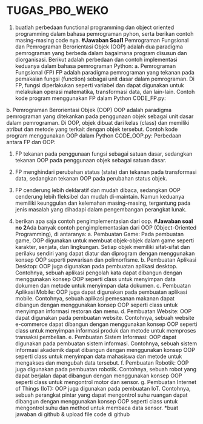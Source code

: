# TUGAS_PBO_WEKO
1. buatlah perbedaan functional programming dan object oriented programming dalam bahasa pemrograman pyhon, serta berikan contoh masing-masing code nya.
  **#Jawaban Soal1** Pemrograman Fungsional dan Pemrograman Berorientasi Objek (OOP) adalah dua paradigma pemrograman yang berbeda dalam bagaimana program disusun dan diorganisasi. Berikut adalah perbedaan dan contoh implementasi keduanya dalam bahasa pemrograman Python:
  a.	Pemrograman Fungsional (FP)
  FP adalah paradigma pemrograman yang tekanan pada pemakaian fungsi (function) sebagai unit dasar dalam pemrograman. Di FP, fungsi diperlakukan seperti variabel dan dapat digunakan untuk melakukan operasi matematika, transformasi data, dan lain-lain.
  Contoh kode program menggunakan FP dalam Python CODE_FP.py:

  b.	Pemrograman Berorientasi Objek (OOP)
  OOP adalah paradigma pemrograman yang ditekankan pada penggunaan objek sebagai unit dasar dalam pemrograman. Di OOP, objek dibuat dari kelas (class) dan memiliki     atribut dan metode yang terkait dengan objek tersebut.
  Contoh kode program menggunakan OOP dalam Python CODE_OOP.py:
  Perbedaan antara FP dan OOP:
  1.	FP tekanan pada penggunaan fungsi sebagai satuan dasar, sedangkan tekanan OOP pada penggunaan objek sebagai satuan dasar.
  2.	FP menghindari perubahan status (state) dan tekanan pada transformasi data, sedangkan tekanan OOP pada perubahan status objek.
  3.	FP cenderung lebih deklaratif dan mudah dibaca, sedangkan OOP cenderung lebih fleksibel dan mudah di-maintain.
  Namun keduanya memiliki keunggulan dan kelemahan masing-masing, tergantung pada jenis masalah yang dihadapi dalam pengembangan perangkat lunak.


2. berikan apa saja contoh pengimplementasian dari oop.
  **#Jawaban soal no 2**Ada banyak contoh pengimplementasian dari OOP (Object-Oriented Programming), di antaranya:
  a.	Pembuatan Game: Pada pembuatan game, OOP digunakan untuk membuat objek-objek dalam game seperti karakter, senjata, dan lingkungan. Setiap objek memiliki sifat-sifat dan perilaku sendiri yang dapat diatur dan diprogram dengan menggunakan konsep OOP seperti pewarisan dan polimorfisme.
  b.	Pembuatan Aplikasi Desktop: OOP juga digunakan pada pembuatan aplikasi desktop. Contohnya, sebuah aplikasi pengolah kata dapat dibangun dengan menggunakan konsep OOP seperti class untuk menyimpan data dokumen dan metode untuk menyimpan data dokumen.
  c.	Pembuatan Aplikasi Mobile: OOP juga dapat digunakan pada pembuatan aplikasi mobile. Contohnya, sebuah aplikasi pemesanan makanan dapat dibangun dengan menggunakan konsep OOP seperti class untuk menyimpan informasi restoran dan menu.
  d.	Pembuatan Website: OOP dapat digunakan pada pembuatan website. Contohnya, sebuah website e-commerce dapat dibangun dengan menggunakan konsep OOP seperti class untuk menyimpan informasi produk dan metode untuk memproses transaksi pembelian.
  e.	Pembuatan Sistem Informasi: OOP dapat digunakan pada pembuatan sistem informasi. Contohnya, sebuah sistem informasi akademik dapat dibangun dengan menggunakan konsep OOP seperti class untuk menyimpan data mahasiswa dan metode untuk mengakses dan mengubah data tersebut.
  f.	Pembuatan Robotik: OOP juga digunakan pada pembuatan robotik. Contohnya, sebuah robot yang dapat berjalan dapat dibangun dengan menggunakan konsep OOP seperti class untuk mengontrol motor dan sensor.
  g.	Pembuatan Internet of Things (IoT): OOP juga digunakan pada pembuatan IoT. Contohnya, sebuah perangkat pintar yang dapat mengontrol suhu ruangan dapat dibangun dengan menggunakan konsep OOP seperti class untuk mengontrol suhu dan method untuk membaca data sensor.
*buat jawaban di github & upload file code di github
